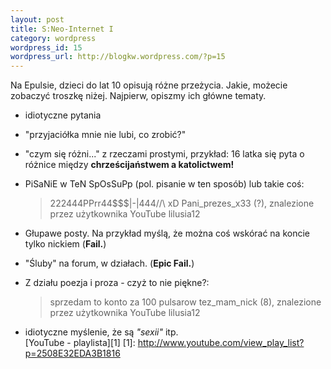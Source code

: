 ```yaml
--- 
layout: post
title: S:Neo-Internet I
category: wordpress
wordpress_id: 15
wordpress_url: http://blogkw.wordpress.com/?p=15
---
```

  Na Epulsie, dzieci do lat 10 opisują różne przeżycia. Jakie, możecie zobaczyć troszkę niżej. Najpierw, opiszmy ich główne tematy.

*   idiotyczne pytania
*   "przyjaciółka mnie nie lubi, co zrobić?"
*   "czym się różni..." z rzeczami prostymi, przykład: 16 latka się pyta o różnice między **chrześcijaństwem a katolictwem!**
*   PiSaNiE w TeN SpOsSuPp (pol. pisanie w ten sposób) lub takie coś: 
    > 222444PPrr44$$$|-|444/\/\ xD
    >   Pani_prezes_x33 (?), znalezione przez użytkownika YouTube lilusia12

*   Głupawe posty. Na przykład myślą, że można coś wskórać na koncie tylko nickiem (**Fail.**)
*   "Śluby" na forum, w działach. (**Epic Fail.**)
*   Z działu poezja i proza - czyż to nie piękne?: 
    > sprzedam to konto za 100 pulsarow 
    >   tez_mam_nick (8), znalezione przez użytkownika YouTube lilusia12

*   idiotyczne myślenie, że są *"sexii"* itp.  
[YouTube - playlista][1]
[1]: http://www.youtube.com/view_play_list?p=2508E32EDA3B1816
